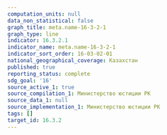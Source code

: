 ```yaml
---
computation_units: null
data_non_statistical: false
graph_title: meta.name-16-3-2-1
graph_type: line
indicator: 16.3.2.1
indicator_name: meta.name-16-3-2-1
indicator_sort_order: 16-03-02-01
national_geographical_coverage: Казахстан
published: true
reporting_status: complete
sdg_goal: '16'
source_active_1: true
source_compilation_1: Министерство юстиции РК
source_data_1: null
source_implementation_1: Министерство юстиции РК
tags: []
target_id: 16.3.2
---
```

